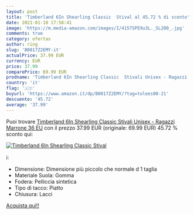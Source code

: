 ```yaml
---
layout: post
title: 'Timberland 6In Shearling Classic  Stival al 45.72 % di sconto'
date: 2021-01-10 17:58:41
image: 'https://m.media-amazon.com/images/I/4157SPE9u3L._SL200_.jpg'
comments: true
category: ofertas
author: ring
slug: 'B0017Z2EMY-it'
actualPrice: 37.99 EUR
currency: EUR
price: 37.99
comparePrice: 69.99 EUR
prodname: 'Timberland 6In Shearling Classic  Stivali Unisex - Ragazzi  Marrone  36 EU'
country: 'it'
flag: '🇮🇹'
buyurl: 'https://www.amazon.it/dp/B0017Z2EMY/?tag=tolees00-21'
descuento: '45.72'
average: '37.99'
---
```


Puoi trovare [Timberland 6In Shearling Classic  Stivali Unisex - Ragazzi  Marrone  36 EU](https://www.amazon.it/dp/B0017Z2EMY/?tag=tolees00-21) con il prezzo 37.99 EUR (originale: 69.99 EUR) 45.72 % sconto qui:

[![Timberland 6In Shearling Classic  Stival](https://m.media-amazon.com/images/I/4157SPE9u3L._SL200_.jpg)](https://www.amazon.it/dp/B0017Z2EMY/?tag=tolees00-21)

ℹ️:

- Dimensione: Dimensione più piccolo che normale d 1 taglia
- Materiale Suola: Gomma
- Fodera: Pelliccia sintetica
- Tipo di tacco: Piatto
- Chiusura: Lacci

[Acquista qui!!](https://www.amazon.it/dp/B0017Z2EMY/?tag=tolees00-21)
